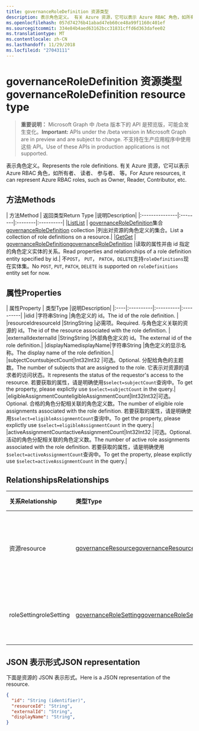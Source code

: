 ```yaml
---
title: governanceRoleDefinition 资源类型
description: 表示角色定义。 有关 Azure 资源，它可以表示 Azure RBAC 角色，如所有者、 读者、 参与者、 等。
ms.openlocfilehash: 057d74276b41abad47eb60ce48a99f1160c401ef
ms.sourcegitcommit: 334e84b4aed63162bcc31831cffd6d363dafee02
ms.translationtype: MT
ms.contentlocale: zh-CN
ms.lasthandoff: 11/29/2018
ms.locfileid: "27043111"
---
```

# <a name="governanceroledefinition-resource-type"></a><span data-ttu-id="5d541-104">governanceRoleDefinition 资源类型</span><span class="sxs-lookup"><span data-stu-id="5d541-104">governanceRoleDefinition resource type</span></span>

> <span data-ttu-id="5d541-105">**重要说明：** Microsoft Graph 中 /beta 版本下的 API 是预览版，可能会发生变化。</span><span class="sxs-lookup"><span data-stu-id="5d541-105">**Important:** APIs under the /beta version in Microsoft Graph are in preview and are subject to change.</span></span> <span data-ttu-id="5d541-106">不支持在生产应用程序中使用这些 API。</span><span class="sxs-lookup"><span data-stu-id="5d541-106">Use of these APIs in production applications is not supported.</span></span> 


<span data-ttu-id="5d541-107">表示角色定义。</span><span class="sxs-lookup"><span data-stu-id="5d541-107">Represents the role definitions.</span></span> <span data-ttu-id="5d541-108">有关 Azure 资源，它可以表示 Azure RBAC 角色，如所有者、 读者、 参与者、 等。</span><span class="sxs-lookup"><span data-stu-id="5d541-108">For Azure resources, it can represent Azure RBAC roles, such as Owner, Reader, Contributor, etc.</span></span>


## <a name="methods"></a><span data-ttu-id="5d541-109">方法</span><span class="sxs-lookup"><span data-stu-id="5d541-109">Methods</span></span>

| <span data-ttu-id="5d541-110">方法</span><span class="sxs-lookup"><span data-stu-id="5d541-110">Method</span></span>          | <span data-ttu-id="5d541-111">返回类型</span><span class="sxs-lookup"><span data-stu-id="5d541-111">Return Type</span></span> |<span data-ttu-id="5d541-112">说明</span><span class="sxs-lookup"><span data-stu-id="5d541-112">Description</span></span>|
|:---------------|:--------|:--------|:----------|
|[<span data-ttu-id="5d541-113">List</span><span class="sxs-lookup"><span data-stu-id="5d541-113">List</span></span>](../api/governanceroledefinition-list.md) | <span data-ttu-id="5d541-114">[governanceRoleDefinition](../resources/governanceroledefinition.md)集合</span><span class="sxs-lookup"><span data-stu-id="5d541-114">[governanceRoleDefinition](../resources/governanceroledefinition.md) collection</span></span> |<span data-ttu-id="5d541-115">列出对资源的角色定义的集合。</span><span class="sxs-lookup"><span data-stu-id="5d541-115">List a collection of role definitions on a resource.</span></span>|
|[<span data-ttu-id="5d541-116">Get</span><span class="sxs-lookup"><span data-stu-id="5d541-116">Get</span></span>](../api/governanceroledefinition-get.md) | [<span data-ttu-id="5d541-117">governanceRoleDefinition</span><span class="sxs-lookup"><span data-stu-id="5d541-117">governanceRoleDefinition</span></span>](../resources/governanceroledefinition.md) |<span data-ttu-id="5d541-118">读取的属性并由 id 指定的角色定义实体的关系。</span><span class="sxs-lookup"><span data-stu-id="5d541-118">Read properties and relationships of a role definition entity specified by id.</span></span>|
<span data-ttu-id="5d541-119">不`POST`， `PUT`， `PATCH`，`DELETE`支持`roleDefinitions`现在实体集。</span><span class="sxs-lookup"><span data-stu-id="5d541-119">No `POST`, `PUT`, `PATCH`, `DELETE` is supported on `roleDefinitions` entity set for now.</span></span>
## <a name="properties"></a><span data-ttu-id="5d541-120">属性</span><span class="sxs-lookup"><span data-stu-id="5d541-120">Properties</span></span>
| <span data-ttu-id="5d541-121">属性</span><span class="sxs-lookup"><span data-stu-id="5d541-121">Property</span></span>  | <span data-ttu-id="5d541-122">类型</span><span class="sxs-lookup"><span data-stu-id="5d541-122">Type</span></span>      |<span data-ttu-id="5d541-123">说明</span><span class="sxs-lookup"><span data-stu-id="5d541-123">Description</span></span>|
|:----|:----------|:----------|:----------|
|<span data-ttu-id="5d541-124">id</span><span class="sxs-lookup"><span data-stu-id="5d541-124">id</span></span>         |<span data-ttu-id="5d541-125">字符串</span><span class="sxs-lookup"><span data-stu-id="5d541-125">String</span></span>     |<span data-ttu-id="5d541-126">角色定义的 id。</span><span class="sxs-lookup"><span data-stu-id="5d541-126">The id of the role definition.</span></span> |
|<span data-ttu-id="5d541-127">resourceId</span><span class="sxs-lookup"><span data-stu-id="5d541-127">resourceId</span></span> |<span data-ttu-id="5d541-128">String</span><span class="sxs-lookup"><span data-stu-id="5d541-128">String</span></span>     |<span data-ttu-id="5d541-129">必需项。</span><span class="sxs-lookup"><span data-stu-id="5d541-129">Required.</span></span> <span data-ttu-id="5d541-130">与角色定义关联的资源的 id。</span><span class="sxs-lookup"><span data-stu-id="5d541-130">The id of the resource associated with the role definition.</span></span> |
|<span data-ttu-id="5d541-131">externalId</span><span class="sxs-lookup"><span data-stu-id="5d541-131">externalId</span></span>   |<span data-ttu-id="5d541-132">String</span><span class="sxs-lookup"><span data-stu-id="5d541-132">String</span></span>     |<span data-ttu-id="5d541-133">外部角色定义的 id。</span><span class="sxs-lookup"><span data-stu-id="5d541-133">The external id of the role definition.</span></span>|
|<span data-ttu-id="5d541-134">displayName</span><span class="sxs-lookup"><span data-stu-id="5d541-134">displayName</span></span>|<span data-ttu-id="5d541-135">字符串</span><span class="sxs-lookup"><span data-stu-id="5d541-135">String</span></span>     |<span data-ttu-id="5d541-136">角色定义的显示名称。</span><span class="sxs-lookup"><span data-stu-id="5d541-136">The display name of the role definition.</span></span>|
|<span data-ttu-id="5d541-137">subjectCount</span><span class="sxs-lookup"><span data-stu-id="5d541-137">subjectCount</span></span>|<span data-ttu-id="5d541-138">Int32</span><span class="sxs-lookup"><span data-stu-id="5d541-138">Int32</span></span>     |<span data-ttu-id="5d541-139">可选。</span><span class="sxs-lookup"><span data-stu-id="5d541-139">Optional.</span></span> <span data-ttu-id="5d541-140">分配给角色的主题数。</span><span class="sxs-lookup"><span data-stu-id="5d541-140">The number of subjects that are assigned to the role.</span></span> <span data-ttu-id="5d541-141">它表示对资源的请求者的访问状态。</span><span class="sxs-lookup"><span data-stu-id="5d541-141">It represents the status of the requestor's access to the resource.</span></span> <span data-ttu-id="5d541-142">若要获取的属性，请是明确使用`$select=subjectCount`查询中。</span><span class="sxs-lookup"><span data-stu-id="5d541-142">To get the property, please explictly use `$select=subjectCount` in the query.</span></span>|
|<span data-ttu-id="5d541-143">eligibleAssignmentCount</span><span class="sxs-lookup"><span data-stu-id="5d541-143">eligibleAssignmentCount</span></span>|<span data-ttu-id="5d541-144">Int32</span><span class="sxs-lookup"><span data-stu-id="5d541-144">Int32</span></span>|<span data-ttu-id="5d541-145">可选。</span><span class="sxs-lookup"><span data-stu-id="5d541-145">Optional.</span></span> <span data-ttu-id="5d541-146">合格的角色分配相关联的角色定义数。</span><span class="sxs-lookup"><span data-stu-id="5d541-146">The number of eligible role assignments associated with the role definition.</span></span> <span data-ttu-id="5d541-147">若要获取的属性，请是明确使用`$select=eligibleAssignmentCount`查询中。</span><span class="sxs-lookup"><span data-stu-id="5d541-147">To get the property, please explictly use `$select=eligibleAssignmentCount` in the query.</span></span>|
|<span data-ttu-id="5d541-148">activeAssignmentCount</span><span class="sxs-lookup"><span data-stu-id="5d541-148">activeAssignmentCount</span></span>|<span data-ttu-id="5d541-149">Int32</span><span class="sxs-lookup"><span data-stu-id="5d541-149">Int32</span></span>    |<span data-ttu-id="5d541-150">可选。</span><span class="sxs-lookup"><span data-stu-id="5d541-150">Optional.</span></span> <span data-ttu-id="5d541-151">活动的角色分配相关联的角色定义数。</span><span class="sxs-lookup"><span data-stu-id="5d541-151">The number of active role assignments associated with the role definition.</span></span>  <span data-ttu-id="5d541-152">若要获取的属性，请是明确使用`$select=activeAssignmentCount`查询中。</span><span class="sxs-lookup"><span data-stu-id="5d541-152">To get the property, please explictly use `$select=activeAssignmentCount` in the query.</span></span>|


## <a name="relationships"></a><span data-ttu-id="5d541-153">Relationships</span><span class="sxs-lookup"><span data-stu-id="5d541-153">Relationships</span></span>
| <span data-ttu-id="5d541-154">关系</span><span class="sxs-lookup"><span data-stu-id="5d541-154">Relationship</span></span> | <span data-ttu-id="5d541-155">类型</span><span class="sxs-lookup"><span data-stu-id="5d541-155">Type</span></span>   |<span data-ttu-id="5d541-156">说明</span><span class="sxs-lookup"><span data-stu-id="5d541-156">Description</span></span>|
|:---------------|:--------|:----------|
|<span data-ttu-id="5d541-157">资源</span><span class="sxs-lookup"><span data-stu-id="5d541-157">resource</span></span>|[<span data-ttu-id="5d541-158">governanceResource</span><span class="sxs-lookup"><span data-stu-id="5d541-158">governanceResource</span></span>](../resources/governanceresource.md)|<span data-ttu-id="5d541-159">只读。</span><span class="sxs-lookup"><span data-stu-id="5d541-159">Read-only.</span></span> <span data-ttu-id="5d541-160">相关联的角色定义的资源。</span><span class="sxs-lookup"><span data-stu-id="5d541-160">The associated resource for the role definition.</span></span>|
|<span data-ttu-id="5d541-161">roleSetting</span><span class="sxs-lookup"><span data-stu-id="5d541-161">roleSetting</span></span>|[<span data-ttu-id="5d541-162">governanceRoleSetting</span><span class="sxs-lookup"><span data-stu-id="5d541-162">governanceRoleSetting</span></span>](../resources/governancerolesetting.md)|<span data-ttu-id="5d541-163">角色定义关联的角色设置。</span><span class="sxs-lookup"><span data-stu-id="5d541-163">The associated role setting for the role definition.</span></span>|

## <a name="json-representation"></a><span data-ttu-id="5d541-164">JSON 表示形式</span><span class="sxs-lookup"><span data-stu-id="5d541-164">JSON representation</span></span>

<span data-ttu-id="5d541-165">下面是资源的 JSON 表示形式。</span><span class="sxs-lookup"><span data-stu-id="5d541-165">Here is a JSON representation of the resource.</span></span>

<!-- {
  "blockType": "resource",
  "optionalProperties": [

  ],
  "@odata.type": "microsoft.graph.governanceRoleDefinition"
}-->

```json
{
  "id": "String (identifier)",
  "resourceId": "String",
  "externalId": "String",
  "displayName": "String",
}

```

<!-- uuid: 8fcb5dbc-d5aa-4681-8e31-b001d5168d79
2015-10-25 14:57:30 UTC -->
<!-- {
  "type": "#page.annotation",
  "description": "governanceRoleDefinition",
  "keywords": "",
  "section": "documentation",
  "tocPath": ""
}-->